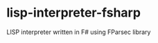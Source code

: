 lisp-interpreter-fsharp
=======================

LISP interpreter written in F# using FParsec library
